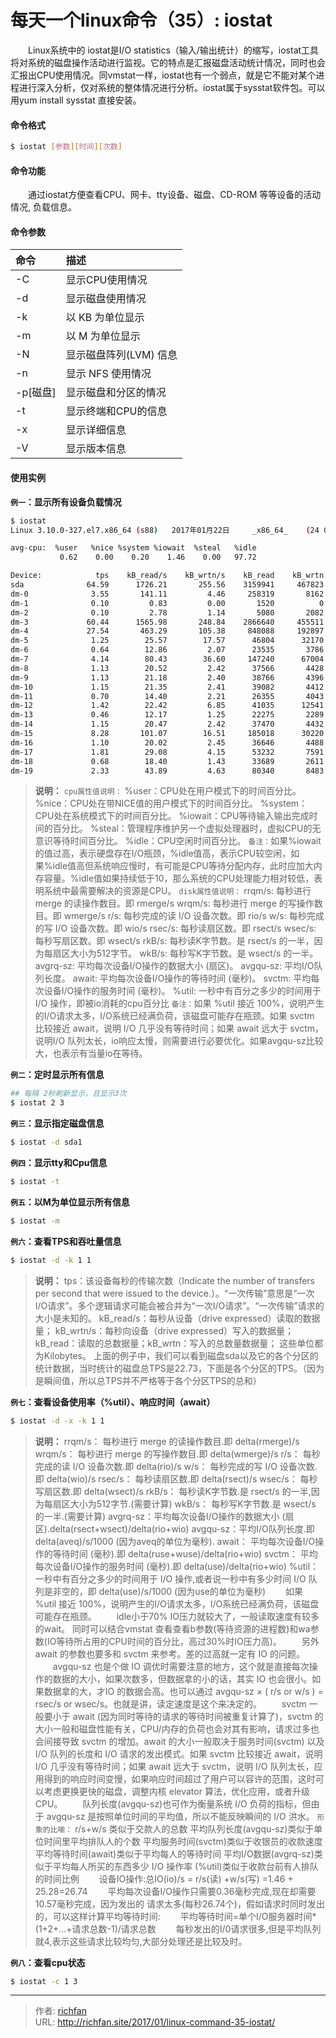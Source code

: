 # 每天一个linux命令（35）: iostat

　　Linux系统中的 iostat是I/O statistics（输入/输出统计）的缩写，iostat工具将对系统的磁盘操作活动进行监视。它的特点是汇报磁盘活动统计情况，同时也会汇报出CPU使用情况。同vmstat一样，iostat也有一个弱点，就是它不能对某个进程进行深入分析，仅对系统的整体情况进行分析。iostat属于sysstat软件包。可以用yum install sysstat 直接安装。
<!--more -->
#### 命令格式
```bash
$ iostat [参数][时间][次数]
```
#### 命令功能
　　通过iostat方便查看CPU、网卡、tty设备、磁盘、CD-ROM 等等设备的活动情况,	负载信息。
#### 命令参数
| 命令 | 描述     |
| :------------- | :------------- |
| -C | 显示CPU使用情况 |
| -d | 显示磁盘使用情况 |
| -k | 以 KB 为单位显示 |
| -m | 以 M 为单位显示 |
| -N | 显示磁盘阵列(LVM) 信息 |
| -n | 显示 NFS 使用情况 |
| -p[磁盘] | 显示磁盘和分区的情况 |
| -t | 显示终端和CPU的信息 |
| -x | 显示详细信息 |
| -V | 显示版本信息 |

#### 使用实例
**`例一`：显示所有设备负载情况**
```bash
$ iostat
Linux 3.10.0-327.el7.x86_64 (s88) 	2017年01月22日 	_x86_64_	(24 CPU)

avg-cpu:  %user   %nice %system %iowait  %steal   %idle
           0.62    0.00    0.20    1.46    0.00   97.72

Device:            tps    kB_read/s    kB_wrtn/s    kB_read    kB_wrtn
sda              64.59      1726.21       255.56    3159941     467823
dm-0              3.55       141.11         4.46     258319       8162
dm-1              0.10         0.83         0.00       1520          0
dm-2              0.10         2.78         1.14       5080       2082
dm-3             60.44      1565.98       248.84    2866640     455511
dm-4             27.54       463.29       105.38     848088     192897
dm-5              1.25        25.57        17.57      46804      32170
dm-6              0.64        12.86         2.07      23535       3786
dm-7              4.14        80.43        36.60     147240      67004
dm-8              1.13        20.52         2.42      37566       4428
dm-9              1.13        21.18         2.40      38766       4396
dm-10             1.15        21.35         2.41      39082       4412
dm-11             0.70        14.40         2.21      26355       4043
dm-12             1.42        22.42         6.85      41035      12541
dm-13             0.46        12.17         1.25      22275       2289
dm-14             1.15        20.47         2.42      37470       4432
dm-15             8.28       101.07        16.51     185018      30220
dm-16             1.10        20.02         2.45      36646       4488
dm-17             1.81        29.08         4.15      53232       7591
dm-18             0.68        18.40         1.43      33689       2611
dm-19             2.33        43.89         4.63      80340       8483
```
>**说明：**
`cpu属性值说明：`
%user：CPU处在用户模式下的时间百分比。
%nice：CPU处在带NICE值的用户模式下的时间百分比。
%system：CPU处在系统模式下的时间百分比。
%iowait：CPU等待输入输出完成时间的百分比。
%steal：管理程序维护另一个虚拟处理器时，虚拟CPU的无意识等待时间百分比。
%idle：CPU空闲时间百分比。
`备注：`如果%iowait的值过高，表示硬盘存在I/O瓶颈，%idle值高，表示CPU较空闲，如果%idle值高但系统响应慢时，有可能是CPU等待分配内存，此时应加大内存容量。%idle值如果持续低于10，那么系统的CPU处理能力相对较低，表明系统中最需要解决的资源是CPU。
`disk属性值说明：`
rrqm/s:  每秒进行 merge 的读操作数目。即 rmerge/s
wrqm/s:  每秒进行 merge 的写操作数目。即 wmerge/s
r/s:  每秒完成的读 I/O 设备次数。即 rio/s
w/s:  每秒完成的写 I/O 设备次数。即 wio/s
rsec/s:  每秒读扇区数。即 rsect/s
wsec/s:  每秒写扇区数。即 wsect/s
rkB/s:  每秒读K字节数。是 rsect/s 的一半，因为每扇区大小为512字节。
wkB/s:  每秒写K字节数。是 wsect/s 的一半。
avgrq-sz:  平均每次设备I/O操作的数据大小 (扇区)。
avgqu-sz:  平均I/O队列长度。
await:  平均每次设备I/O操作的等待时间 (毫秒)。
svctm: 平均每次设备I/O操作的服务时间 (毫秒)。
%util:  一秒中有百分之多少的时间用于 I/O 操作，即被io消耗的cpu百分比
`备注：`如果 %util 接近 100%，说明产生的I/O请求太多，I/O系统已经满负荷，该磁盘可能存在瓶颈。如果 svctm 比较接近 await，说明 I/O 几乎没有等待时间；如果 await 远大于 svctm，说明I/O 队列太长，io响应太慢，则需要进行必要优化。如果avgqu-sz比较大，也表示有当量io在等待。

**`例二`：定时显示所有信息**
```bash
## 每隔 2秒刷新显示，且显示3次
$ iostat 2 3
```
**`例三`：显示指定磁盘信息**
```bash
$ iostat -d sda1
```
**`例四`：显示tty和Cpu信息**
```bash
$ iostat -t
```
**`例五`：以M为单位显示所有信息**
```bash
$ iostat -m
```
**`例六`：查看TPS和吞吐量信息**
```bash
$ iostat -d -k 1 1
```
>**说明：**
tps：该设备每秒的传输次数（Indicate the number of transfers per second that were issued to the device.）。“一次传输”意思是“一次I/O请求”。多个逻辑请求可能会被合并为“一次I/O请求”。“一次传输”请求的大小是未知的。
kB_read/s：每秒从设备（drive expressed）读取的数据量；
kB_wrtn/s：每秒向设备（drive expressed）写入的数据量；
kB_read：读取的总数据量；kB_wrtn：写入的总数量数据量；
这些单位都为Kilobytes。
上面的例子中，我们可以看到磁盘sda以及它的各个分区的统计数据，当时统计的磁盘总TPS是22.73，下面是各个分区的TPS。（因为是瞬间值，所以总TPS并不严格等于各个分区TPS的总和）

**`例七`：查看设备使用率（%util）、响应时间（await）**
```bash
$ iostat -d -x -k 1 1
```
>**说明：**
rrqm/s：  每秒进行 merge 的读操作数目.即 delta(rmerge)/s
wrqm/s： 每秒进行 merge 的写操作数目.即 delta(wmerge)/s
r/s：  每秒完成的读 I/O 设备次数.即 delta(rio)/s
w/s：  每秒完成的写 I/O 设备次数.即 delta(wio)/s
rsec/s：  每秒读扇区数.即 delta(rsect)/s
wsec/s： 每秒写扇区数.即 delta(wsect)/s
rkB/s：  每秒读K字节数.是 rsect/s 的一半,因为每扇区大小为512字节.(需要计算)
wkB/s：  每秒写K字节数.是 wsect/s 的一半.(需要计算)
avgrq-sz：平均每次设备I/O操作的数据大小 (扇区).delta(rsect+wsect)/delta(rio+wio)
avgqu-sz：平均I/O队列长度.即 delta(aveq)/s/1000 (因为aveq的单位为毫秒).
await：  平均每次设备I/O操作的等待时间 (毫秒).即 delta(ruse+wuse)/delta(rio+wio)
svctm： 平均每次设备I/O操作的服务时间 (毫秒).即 delta(use)/delta(rio+wio)
%util： 一秒中有百分之多少的时间用于 I/O 操作,或者说一秒中有多少时间 I/O 队列是非空的，即 delta(use)/s/1000 (因为use的单位为毫秒)
　　如果 %util 接近 100%，说明产生的I/O请求太多，I/O系统已经满负荷，该磁盘可能存在瓶颈。
　　idle小于70% IO压力就较大了，一般读取速度有较多的wait。
同时可以结合vmstat 查看查看b参数(等待资源的进程数)和wa参数(IO等待所占用的CPU时间的百分比，高过30%时IO压力高)。
　　另外 await 的参数也要多和 svctm 来参考。差的过高就一定有 IO 的问题。
　　avgqu-sz 也是个做 IO 调优时需要注意的地方，这个就是直接每次操作的数据的大小，如果次数多，但数据拿的小的话，其实 IO 也会很小。如果数据拿的大，才IO 的数据会高。也可以通过 avgqu-sz × ( r/s or w/s ) = rsec/s or wsec/s。也就是讲，读定速度是这个来决定的。
　　svctm 一般要小于 await (因为同时等待的请求的等待时间被重复计算了)，svctm 的大小一般和磁盘性能有关，CPU/内存的负荷也会对其有影响，请求过多也会间接导致 svctm 的增加。await 的大小一般取决于服务时间(svctm) 以及 I/O 队列的长度和 I/O 请求的发出模式。如果 svctm 比较接近 await，说明 I/O 几乎没有等待时间；如果 await 远大于 svctm，说明 I/O 队列太长，应用得到的响应时间变慢，如果响应时间超过了用户可以容许的范围，这时可以考虑更换更快的磁盘，调整内核 elevator 算法，优化应用，或者升级 CPU。
　　队列长度(avgqu-sz)也可作为衡量系统 I/O 负荷的指标，但由于 avgqu-sz 是按照单位时间的平均值，所以不能反映瞬间的 I/O 洪水。
`形象的比喻：`
r/s+w/s 类似于交款人的总数
平均队列长度(avgqu-sz)类似于单位时间里平均排队人的个数
平均服务时间(svctm)类似于收银员的收款速度
平均等待时间(await)类似于平均每人的等待时间
平均I/O数据(avgrq-sz)类似于平均每人所买的东西多少
I/O 操作率 (%util)类似于收款台前有人排队的时间比例
　　设备IO操作:总IO(io)/s = r/s(读) +w/s(写) =1.46 + 25.28=26.74
　　平均每次设备I/O操作只需要0.36毫秒完成,现在却需要10.57毫秒完成，因为发出的	请求太多(每秒26.74个)，假如请求时同时发出的，可以这样计算平均等待时间:
　　平均等待时间=单个I/O服务器时间*(1+2+...+请求总数-1)/请求总数
　　每秒发出的I/0请求很多,但是平均队列就4,表示这些请求比较均匀,大部分处理还是比较及时。

**`例八`：查看cpu状态**
```bash
$ iostat -c 1 3
```


---

> 作者: [richfan](https://richfan.site/)  
> URL: http://richfan.site/2017/01/linux-command-35-iostat/  

